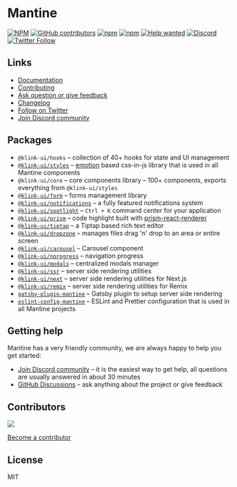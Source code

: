 # Mantine

[![NPM](https://img.shields.io/npm/l/@klink-ui/core)](https://github.com/mantinedev/klink-ui/blob/master/LICENSE)
[![GitHub contributors](https://img.shields.io/github/contributors/mantinedev/klink-ui)](https://github.com/mantinedev/klink-ui/graphs/contributors)
[![npm](https://img.shields.io/npm/v/@klink-ui/core)](https://www.npmjs.com/package/@klink-ui/core)
[![npm](https://img.shields.io/npm/dm/@klink-ui/hooks)](https://www.npmjs.com/package/@klink-ui/hooks)
[![Help wanted](https://img.shields.io/github/labels/mantinedev/klink-ui/help%20wanted?label=Contribute)](https://github.com/mantinedev/klink-ui/labels/help%20wanted)
[![Discord](https://img.shields.io/badge/Chat%20on-Discord-%235865f2)](https://discord.gg/wbH82zuWMN)
[![Twitter Follow](https://img.shields.io/twitter/follow/mantinedev?style=social)](https://twitter.com/mantinedev)

## Links

- [Documentation](https://klink-ui.dev/)
- [Contributing](https://klink-ui.dev/pages/contributing/)
- [Ask question or give feedback](https://github.com/mantinedev/klink-ui/discussions)
- [Changelog](https://klink-ui.dev/pages/changelog/)
- [Follow on Twitter](https://twitter.com/mantinedev)
- [Join Discord community](https://discord.gg/wbH82zuWMN)

## Packages

- `@klink-ui/hooks` – collection of 40+ hooks for state and UI management
- [`@klink-ui/styles`](https://klink-ui.dev/styles/create-styles/) – [emotion](https://emotion.sh/) based css-in-js library that is used in all Mantine components
- `@klink-ui/core` – core components library – 100+ components, exports everything from `@klink-ui/styles`
- [`@klink-ui/form`](https://klink-ui.dev/form/use-form/) – forms management library
- [`@klink-ui/notifications`](https://klink-ui.dev/others/notifications/) – a fully featured notifications system
- [`@klink-ui/spotlight`](https://klink-ui.dev/others/spotlight/) – `Ctrl + K` command center for your application
- [`@klink-ui/prism`](https://klink-ui.dev/others/prism/) – code highlight built with [prism-react-renderer](https://github.com/FormidableLabs/prism-react-renderer)
- [`@klink-ui/tiptap`](https://klink-ui.dev/others/tiptap/) – a Tiptap based rich text editor
- [`@klink-ui/dropzone`](https://klink-ui.dev/others/dropzone/) – manages files drag 'n' drop to an area or entire screen
- [`@klink-ui/carousel`](https://klink-ui.dev/others/carousel/) – Carousel component
- [`@klink-ui/nprogress`](https://klink-ui.dev/others/nprogress/) – navigation progress
- [`@klink-ui/modals`](https://klink-ui.dev/others/modals/) – centralized modals manager
- [`@klink-ui/ssr`](https://klink-ui.dev/guides/ssr/) – server side rendering utilities
- [`@klink-ui/next`](https://klink-ui.dev/guides/next/) – server side rendering utilities for Next.js
- [`@klink-ui/remix`](https://klink-ui.dev/guides/remix/) – server side rendering utilities for Remix
- [`gatsby-plugin-mantine`](https://klink-ui.dev/guides/gatsby/) – Gatsby plugin to setup server side rendering
- [`eslint-config-mantine`](https://www.npmjs.com/package/eslint-config-mantine) – ESLint and Prettier configuration that is used in all Mantine projects

## Getting help

Mantine has a very friendly community, we are always happy to help you get started:

- [Join Discord community](https://discord.gg/wbH82zuWMN) – it is the easiest way to get help, all questions are usually answered in about 30 minutes
- [GitHub Discussions](https://github.com/mantinedev/klink-ui/discussions) – ask anything about the project or give feedback

## Contributors

<a href="https://github.com/mantinedev/klink-ui/graphs/contributors">
  <img src="https://contrib.rocks/image?repo=mantinedev/klink-ui" />
</a>

[Become a contributor](https://klink-ui.dev/pages/contributing/)

## License

MIT
